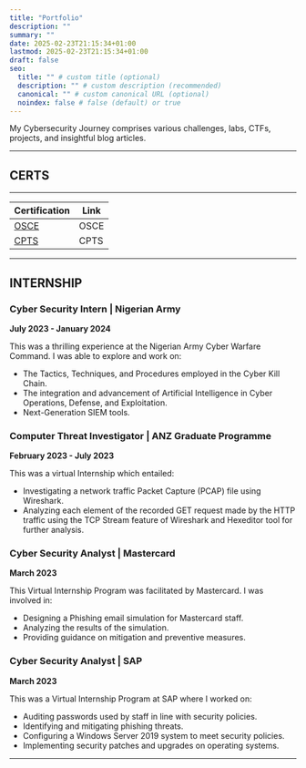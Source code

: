 ```yaml
---
title: "Portfolio"
description: ""
summary: ""
date: 2025-02-23T21:15:34+01:00
lastmod: 2025-02-23T21:15:34+01:00
draft: false
seo:
  title: "" # custom title (optional)
  description: "" # custom description (recommended)
  canonical: "" # custom canonical URL (optional)
  noindex: false # false (default) or true
---
```


My Cybersecurity Journey comprises various challenges, labs, CTFs, projects, and insightful blog articles.

---

## CERTS

---

| Certification | Link |
|--------------|------|
| [OSCE](https://drive.google.com/link-to-osce) | OSCE |
| [CPTS](https://drive.google.com/link-to-cpts) | CPTS |

---

## INTERNSHIP

### Cyber Security Intern | Nigerian Army

**July 2023 - January 2024**

This was a thrilling experience at the Nigerian Army Cyber Warfare Command. I was able to explore and work on:
- The Tactics, Techniques, and Procedures employed in the Cyber Kill Chain.
- The integration and advancement of Artificial Intelligence in Cyber Operations, Defense, and Exploitation.
- Next-Generation SIEM tools.

### Computer Threat Investigator | ANZ Graduate Programme

**February 2023 - July 2023**

This was a virtual Internship which entailed:
- Investigating a network traffic Packet Capture (PCAP) file using Wireshark.
- Analyzing each element of the recorded GET request made by the HTTP traffic using the TCP Stream feature of Wireshark and Hexeditor tool for further analysis.

### Cyber Security Analyst | Mastercard

**March 2023**

This Virtual Internship Program was facilitated by Mastercard. I was involved in:
- Designing a Phishing email simulation for Mastercard staff.
- Analyzing the results of the simulation.
- Providing guidance on mitigation and preventive measures.

### Cyber Security Analyst | SAP

**March 2023**

This was a Virtual Internship Program at SAP where I worked on:
- Auditing passwords used by staff in line with security policies.
- Identifying and mitigating phishing threats.
- Configuring a Windows Server 2019 system to meet security policies.
- Implementing security patches and upgrades on operating systems.

---
